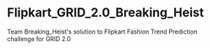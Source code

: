 # Flipkart_GRID_2.0_Breaking_Heist
Team Breaking_Heist's solution to Flipkart Fashion Trend Prediction challenge for GRID 2.0
